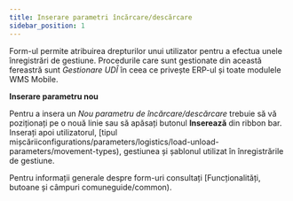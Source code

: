 ```yaml
---
title: Inserare parametri încărcare/descărcare
sidebar_position: 1
---
```


Form-ul permite atribuirea drepturilor unui utilizator pentru a efectua unele înregistrări de gestiune. Procedurile care sunt gestionate din această fereastră sunt *Gestionare UDÎ* în ceea ce privește ERP-ul și toate modulele WMS Mobile.

**Inserare parametru nou**

Pentru a insera un *Nou parametru de încărcare/descărcare* trebuie să vă poziționați pe o nouă linie sau să apăsați butonul **Inserează** din ribbon bar. Inserați apoi utilizatorul, [tipul mișcăriiconfigurations/parameters/logistics/load-unload-parameters/movement-types), gestiunea și șablonul utilizat în înregistrările de gestiune.

Pentru informații generale despre form-uri consultați [Funcționalități, butoane și câmpuri comuneguide/common).